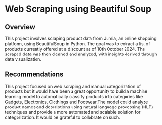 # Web Scraping using Beautiful Soup
## Overview
This project involves scraping product data from Jumia, an online shopping platform, using BeautifulSoup in Python. The goal was to extract a list of products currently offered at a discount as of 10th October 2024. The scraped data was then cleaned and analyzed, with insights derived through data visualization.
## Recommendations
This project focused on web scraping and manual categorization of products but it would have been a great opportunity to build a machine learning model to automatically classify products into categories like Gadgets, Electronics, Clothings and Footwear.The model could analyze product names and descriptions using natural language processing (NLP) techniques and provide a more automated and scalable solution for categorization. It would be grateful to collobrate on such.
